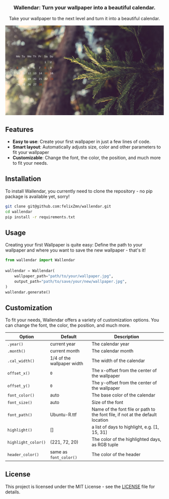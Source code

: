 <h3 align="center">
Wallendar: Turn your wallpaper into a beautiful calendar.
</h3>

<p align="center">
Take your wallpaper to the next level and turn it into a beautiful calendar.
</p>

![example](/docs/example1.png)

## Features

-   **Easy to use**: Create your first wallpaper in just a few lines of code.
-   **Smart layout**: Automatically adjusts size, color and other parameters to fit your wallpaper
-   **Customizable**: Change the font, the color, the position, and much more to fit your needs.

## Installation

To install Wallendar, you currently need to clone the repository - no pip package is available yet, sorry!

```bash
git clone git@github.com:felixZmn/wallendar.git
cd wallendar
pip install -r requirements.txt
```

## Usage

Creating your first Wallpaper is quite easy: Define the path to your wallpaper and where you want to save the new wallpaper - that's it!

```python
from wallendar import Wallendar

wallendar = Wallendar(
    wallpaper_path="path/to/your/wallpaper.jpg",
    output_path="path/to/save/your/new/wallpaper.jpg",
)
wallendar.generate()
```

## Customization

To fit your needs, Wallendar offers a variety of customization options. You can change the font, the color, the position, and much more.

| Option              | Default                    | Description                                                                    |
| ------------------- | -------------------------- | ------------------------------------------------------------------------------ |
| `.year()`           | current year               | The calendar year                                                              |
| `.month()`          | current month              | The calendar month                                                             |
| `.cal_width()`      | 1/4 of the wallpaper width | The width of the calendar                                                      |
| `offset_x()`        | `0`                        | The x-offset from the center of the wallpaper                                  |
| `offset_y()`        | `0`                        | The y-offset from the center of the wallpaper                                  |
| `font_color()`      | auto                       | The base color of the calendar                                                 |
| `font_size()`       | auto                       | Size of the font                                                               |
| `font_path()`       | Ubuntu-R.ttf               | Name of the font file or path to the font file, if not at the default location |
| `highlight()`       | []                         | a list of days to highlight, e.g. [1, 15, 31]                                  |
| `highlight_color()` | (221, 72, 20)              | The color of the highlighted days, as RGB tuple                                |
| `header_color()`    | same as `font_color()`     | The color of the header                                                        |

## License

This project is licensed under the MIT License - see the [LICENSE](LICENSE) file for details.
